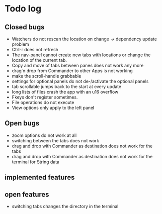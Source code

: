 # Todo log

## Closed bugs

- Watchers do not rescan the location on change -> dependency update problem
- Ctrl-r does not refresh
- The nav-panel cannot create new tabs with locations or change the location of the current tab.
- Copy and move of tabs between panes does not work any more
- drag'n drop from Commander to other Apps is not working
- make the scroll-handle grabbable
- settings for optional panels do not de-/activate the optional panels
- tab scrollable jumps back to the start at every update
- long lists of files crash the app with an u16 overflow
- Fkeys don't register sometimes.
- File operations do not execute
- View options only apply to the left panel

## Open bugs

- zoom options do not work at all
- switching between the tabs does not work
- drag and drop with Commander as destination does not work for the tabs
- drag and drop with Commander as destination does not work for the terminal for String data

## implemented features

## open features

- switching tabs changes the directory in the terminal
  